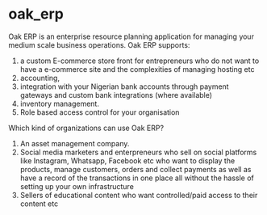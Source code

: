 # oak_erp
Oak ERP is an enterprise resource planning application for managing your medium scale business operations. 
Oak ERP supports:
1. a custom E-commerce store front for entrepreneurs who do not want to have a e-commerce site and the complexities of managing hosting etc
2. accounting, 
3. integration with your Nigerian bank accounts through payment gateways and custom bank integrations (where available)
4. inventory management.
5. Role based access control for your organisation 

Which kind of organizations can use Oak ERP?
1. An asset management company. 
2. Social media marketers and enterpreneurs who sell on social platforms like Instagram, Whatsapp, Facebook etc who want to display the products, manage customers, orders and collect payments as well as have a record of the transactions in one place all without the hassle of setting up your own infrastructure
3. Sellers of educational content who want controlled/paid access to their content etc
